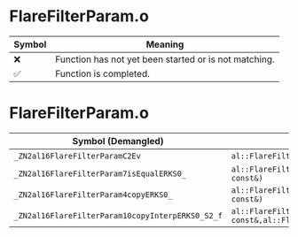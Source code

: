# FlareFilterParam.o
| Symbol | Meaning 
| ------------- | ------------- 
| :x: | Function has not yet been started or is not matching. 
| :white_check_mark: | Function is completed. 


# FlareFilterParam.o
| Symbol (Demangled) | Symbol (Mangled) | Decompiled? |
| ------------- |  ------------- | ------------- |
| `_ZN2al16FlareFilterParamC2Ev` | `al::FlareFilterParam::FlareFilterParam(void)` | :white_check_mark: |
| `_ZN2al16FlareFilterParam7isEqualERKS0_` | `al::FlareFilterParam::isEqual(al::FlareFilterParam const&)` | :white_check_mark: |
| `_ZN2al16FlareFilterParam4copyERKS0_` | `al::FlareFilterParam::copy(al::FlareFilterParam const&)` | :white_check_mark: |
| `_ZN2al16FlareFilterParam10copyInterpERKS0_S2_f` | `al::FlareFilterParam::copyInterp(al::FlareFilterParam const&,al::FlareFilterParam const&,float)` | :white_check_mark: |
